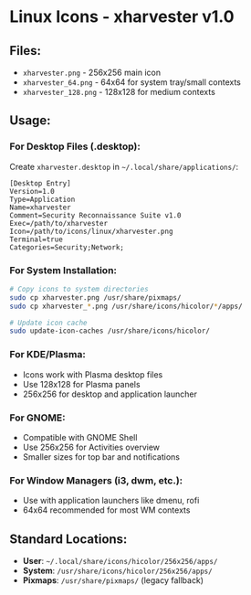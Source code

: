 # Linux Icons - xharvester v1.0

## Files:
- `xharvester.png` - 256x256 main icon
- `xharvester_64.png` - 64x64 for system tray/small contexts
- `xharvester_128.png` - 128x128 for medium contexts

## Usage:

### For Desktop Files (.desktop):
Create `xharvester.desktop` in `~/.local/share/applications/`:
```desktop
[Desktop Entry]
Version=1.0
Type=Application
Name=xharvester
Comment=Security Reconnaissance Suite v1.0
Exec=/path/to/xharvester
Icon=/path/to/icons/linux/xharvester.png
Terminal=true
Categories=Security;Network;
```

### For System Installation:
```bash
# Copy icons to system directories
sudo cp xharvester.png /usr/share/pixmaps/
sudo cp xharvester_*.png /usr/share/icons/hicolor/*/apps/

# Update icon cache
sudo update-icon-caches /usr/share/icons/hicolor/
```

### For KDE/Plasma:
- Icons work with Plasma desktop files
- Use 128x128 for Plasma panels
- 256x256 for desktop and application launcher

### For GNOME:
- Compatible with GNOME Shell
- Use 256x256 for Activities overview
- Smaller sizes for top bar and notifications

### For Window Managers (i3, dwm, etc.):
- Use with application launchers like dmenu, rofi
- 64x64 recommended for most WM contexts

## Standard Locations:
- **User**: `~/.local/share/icons/hicolor/256x256/apps/`
- **System**: `/usr/share/icons/hicolor/256x256/apps/`
- **Pixmaps**: `/usr/share/pixmaps/` (legacy fallback)